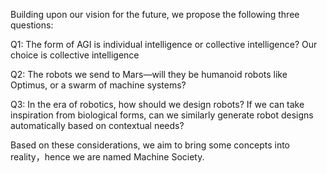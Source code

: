 Building upon our vision for the future, we propose the following three questions:

Q1: The form of AGI is individual intelligence or collective intelligence? Our choice is collective intelligence

Q2: The robots we send to Mars—will they be humanoid robots like Optimus, or a swarm of machine systems?

Q3: In the era of robotics, how should we design robots? If we can take inspiration from biological forms, can we similarly generate robot designs automatically based on contextual needs?

Based on these considerations, we aim to bring some concepts into reality，hence we are named Machine Society.
